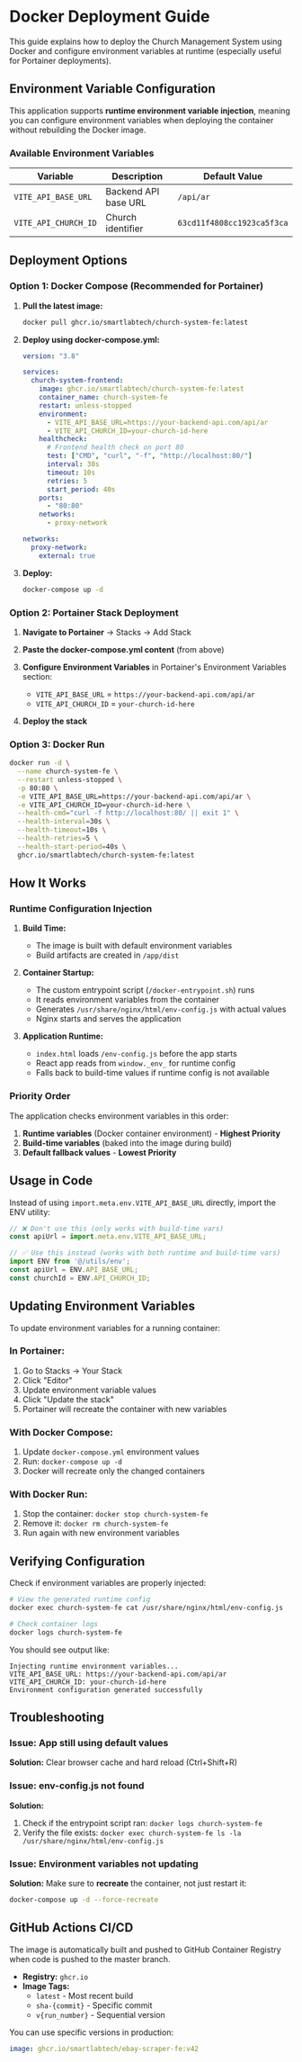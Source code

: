 # Docker Deployment Guide

This guide explains how to deploy the Church Management System using Docker and configure environment variables at runtime (especially useful for Portainer deployments).

## Environment Variable Configuration

This application supports **runtime environment variable injection**, meaning you can configure environment variables when deploying the container without rebuilding the Docker image.

### Available Environment Variables

| Variable | Description | Default Value |
|----------|-------------|---------------|
| `VITE_API_BASE_URL` | Backend API base URL | `/api/ar` |
| `VITE_API_CHURCH_ID` | Church identifier | `63cd11f4808cc1923ca5f3ca` |

## Deployment Options

### Option 1: Docker Compose (Recommended for Portainer)

1. **Pull the latest image:**
   ```bash
   docker pull ghcr.io/smartlabtech/church-system-fe:latest
   ```

2. **Deploy using docker-compose.yml:**
   ```yaml
   version: "3.8"

   services:
     church-system-frontend:
       image: ghcr.io/smartlabtech/church-system-fe:latest
       container_name: church-system-fe
       restart: unless-stopped
       environment:
         - VITE_API_BASE_URL=https://your-backend-api.com/api/ar
         - VITE_API_CHURCH_ID=your-church-id-here
       healthcheck:
         # Frontend health check on port 80
         test: ["CMD", "curl", "-f", "http://localhost:80/"]
         interval: 30s
         timeout: 10s
         retries: 5
         start_period: 40s
       ports:
         - "80:80"
       networks:
         - proxy-network

   networks:
     proxy-network:
       external: true
   ```

3. **Deploy:**
   ```bash
   docker-compose up -d
   ```

### Option 2: Portainer Stack Deployment

1. **Navigate to Portainer** → Stacks → Add Stack

2. **Paste the docker-compose.yml content** (from above)

3. **Configure Environment Variables** in Portainer's Environment Variables section:
   - `VITE_API_BASE_URL` = `https://your-backend-api.com/api/ar`
   - `VITE_API_CHURCH_ID` = `your-church-id-here`

4. **Deploy the stack**

### Option 3: Docker Run

```bash
docker run -d \
  --name church-system-fe \
  --restart unless-stopped \
  -p 80:80 \
  -e VITE_API_BASE_URL=https://your-backend-api.com/api/ar \
  -e VITE_API_CHURCH_ID=your-church-id-here \
  --health-cmd="curl -f http://localhost:80/ || exit 1" \
  --health-interval=30s \
  --health-timeout=10s \
  --health-retries=5 \
  --health-start-period=40s \
  ghcr.io/smartlabtech/church-system-fe:latest
```

## How It Works

### Runtime Configuration Injection

1. **Build Time:**
   - The image is built with default environment variables
   - Build artifacts are created in `/app/dist`

2. **Container Startup:**
   - The custom entrypoint script (`/docker-entrypoint.sh`) runs
   - It reads environment variables from the container
   - Generates `/usr/share/nginx/html/env-config.js` with actual values
   - Nginx starts and serves the application

3. **Application Runtime:**
   - `index.html` loads `/env-config.js` before the app starts
   - React app reads from `window._env_` for runtime config
   - Falls back to build-time values if runtime config is not available

### Priority Order

The application checks environment variables in this order:

1. **Runtime variables** (Docker container environment) - **Highest Priority**
2. **Build-time variables** (baked into the image during build)
3. **Default fallback values** - **Lowest Priority**

## Usage in Code

Instead of using `import.meta.env.VITE_API_BASE_URL` directly, import the ENV utility:

```javascript
// ❌ Don't use this (only works with build-time vars)
const apiUrl = import.meta.env.VITE_API_BASE_URL;

// ✅ Use this instead (works with both runtime and build-time vars)
import ENV from '@/utils/env';
const apiUrl = ENV.API_BASE_URL;
const churchId = ENV.API_CHURCH_ID;
```

## Updating Environment Variables

To update environment variables for a running container:

### In Portainer:
1. Go to Stacks → Your Stack
2. Click "Editor"
3. Update environment variable values
4. Click "Update the stack"
5. Portainer will recreate the container with new variables

### With Docker Compose:
1. Update `docker-compose.yml` environment values
2. Run: `docker-compose up -d`
3. Docker will recreate only the changed containers

### With Docker Run:
1. Stop the container: `docker stop church-system-fe`
2. Remove it: `docker rm church-system-fe`
3. Run again with new environment variables

## Verifying Configuration

Check if environment variables are properly injected:

```bash
# View the generated runtime config
docker exec church-system-fe cat /usr/share/nginx/html/env-config.js

# Check container logs
docker logs church-system-fe
```

You should see output like:
```
Injecting runtime environment variables...
VITE_API_BASE_URL: https://your-backend-api.com/api/ar
VITE_API_CHURCH_ID: your-church-id-here
Environment configuration generated successfully
```

## Troubleshooting

### Issue: App still using default values

**Solution:** Clear browser cache and hard reload (Ctrl+Shift+R)

### Issue: env-config.js not found

**Solution:**
1. Check if the entrypoint script ran: `docker logs church-system-fe`
2. Verify the file exists: `docker exec church-system-fe ls -la /usr/share/nginx/html/env-config.js`

### Issue: Environment variables not updating

**Solution:** Make sure to **recreate** the container, not just restart it:
```bash
docker-compose up -d --force-recreate
```

## GitHub Actions CI/CD

The image is automatically built and pushed to GitHub Container Registry when code is pushed to the master branch.

- **Registry:** `ghcr.io`
- **Image Tags:**
  - `latest` - Most recent build
  - `sha-{commit}` - Specific commit
  - `v{run_number}` - Sequential version

You can use specific versions in production:
```yaml
image: ghcr.io/smartlabtech/ebay-scraper-fe:v42
```
